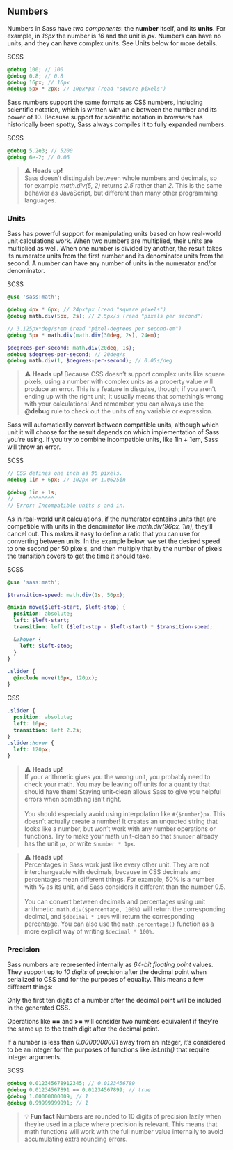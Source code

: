 ## Numbers

Numbers in Sass have *two components*: the **number** itself, and its **units**. For example, in *16px* the number is *16* and the unit is *px*. Numbers can have no units, and they can have complex units. See Units below for more details.


SCSS
```scss
@debug 100; // 100
@debug 0.8; // 0.8
@debug 16px; // 16px
@debug 5px * 2px; // 10px*px (read "square pixels")
```

Sass numbers support the same formats as CSS numbers, including scientific notation, which is written with an e between the number and its power of 10. Because support for scientific notation in browsers has historically been spotty, Sass always compiles it to fully expanded numbers.


SCSS
```scss
@debug 5.2e3; // 5200
@debug 6e-2; // 0.06
```

> ⚠️ **Heads up!**<br>
> Sass doesn’t distinguish between whole numbers and decimals, so for example *math.div(5, 2)* returns *2.5* rather than *2*. This is the same behavior as JavaScript, but different than many other programming languages.

### Units

Sass has powerful support for manipulating units based on how real-world unit calculations work. When two numbers are multiplied, their units are multiplied as well. When one number is divided by another, the result takes its numerator units from the first number and its denominator units from the second. A number can have any number of units in the numerator and/or denominator.


SCSS
```scss
@use 'sass:math';

@debug 4px * 6px; // 24px*px (read "square pixels")
@debug math.div(5px, 2s); // 2.5px/s (read "pixels per second")

// 3.125px*deg/s*em (read "pixel-degrees per second-em")
@debug 5px * math.div(math.div(30deg, 2s), 24em);

$degrees-per-second: math.div(20deg, 1s);
@debug $degrees-per-second; // 20deg/s
@debug math.div(1, $degrees-per-second); // 0.05s/deg
```


> ⚠️ **Heads up!**
> Because CSS doesn’t support complex units like square pixels, using a number with complex units as a property value will produce an error. This is a feature in disguise, though; if you aren’t ending up with the right unit, it usually means that something’s wrong with your calculations! And remember, you can always use the **@debug** rule to check out the units of any variable or expression.

Sass will automatically convert between compatible units, although which unit it will choose for the result depends on which implementation of Sass you’re using. If you try to combine incompatible units, like 1in + 1em, Sass will throw an error.


SCSS
```scss
// CSS defines one inch as 96 pixels.
@debug 1in + 6px; // 102px or 1.0625in

@debug 1in + 1s;
//     ^^^^^^^^
// Error: Incompatible units s and in.
```

As in real-world unit calculations, if the numerator contains units that are compatible with units in the denominator like *math.div(96px, 1in)*, they’ll cancel out. This makes it easy to define a ratio that you can use for converting between units. In the example below, we set the desired speed to one second per 50 pixels, and then multiply that by the number of pixels the transition covers to get the time it should take.


SCSS
```scss
@use 'sass:math';

$transition-speed: math.div(1s, 50px);

@mixin move($left-start, $left-stop) {
  position: absolute;
  left: $left-start;
  transition: left ($left-stop - $left-start) * $transition-speed;

  &:hover {
    left: $left-stop;
  }
}

.slider {
  @include move(10px, 120px);
}
```

CSS
```css
.slider {
  position: absolute;
  left: 10px;
  transition: left 2.2s;
}
.slider:hover {
  left: 120px;
}
```



> ⚠️ **Heads up!**<br>
> If your arithmetic gives you the wrong unit, you probably need to check your math. You may be leaving off units for a quantity that should have them! Staying unit-clean allows Sass to give you helpful errors when something isn’t right.<br><br> You should especially avoid using interpolation like `#{$number}px`. This doesn’t actually create a number! It creates an unquoted string that looks like a number, but won’t work with any number operations or functions. Try to make your math unit-clean so that `$number` already has the unit `px`, or write `$number * 1px`.

> ⚠️ **Heads up!**<br>
> Percentages in Sass work just like every other unit. They are not interchangeable with decimals, because in CSS decimals and percentages mean different things. For example, 50% is a number with **%** as its unit, and Sass considers it different than the number 0.5.<br><br> You can convert between decimals and percentages using unit arithmetic. `math.div($percentage, 100%)` will return the corresponding decimal, and `$decimal * 100%` will return the corresponding percentage. You can also use the `math.percentage()` function as a more explicit way of writing `$decimal * 100%`.

### Precision

Sass numbers are represented internally as *64-bit floating point* values. They support up to *10 digits* of precision after the decimal point when serialized to CSS and for the purposes of equality. This means a few different things:

Only the first ten digits of a number after the decimal point will be included in the generated CSS.

Operations like **==** and **>=** will consider two numbers equivalent if they’re the same up to the tenth digit after the decimal point.

If a number is less than *0.0000000001* away from an integer, it’s considered to be an integer for the purposes of functions like *list.nth()* that require integer arguments.


SCSS
```scss
@debug 0.012345678912345; // 0.0123456789
@debug 0.01234567891 == 0.01234567899; // true
@debug 1.00000000009; // 1
@debug 0.99999999991; // 1
```

> 💡 **Fun fact**
> Numbers are rounded to 10 digits of precision lazily when they’re used in a place where precision is relevant. This means that math functions will work with the full number value internally to avoid accumulating extra rounding errors.